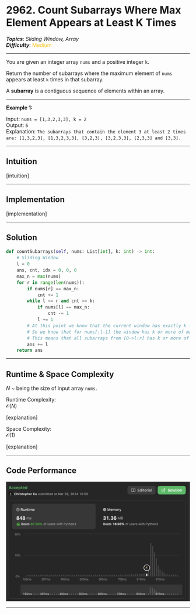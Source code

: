 # 2962. Count Subarrays Where Max Element Appears at Least K Times
***Topics***: *Sliding Window, Array*  
***Difficulty***: <span style="color: #fac31d;">Medium</span>
<!-- green: #46c6c2, yellow: #fac31d, red: #f8615c-->
---
You are given an integer array `nums` and a positive integer `k`.

Return the number of subarrays where the maximum element of `nums` appears at least `k` times in that subarray.

A **subarray** is a contiguous sequence of elements within an array.

---
**Example 1:**  

Input: `nums = [1,3,2,3,3], k = 2`  
Output: `6`  
Explanation: `The subarrays that contain the element 3 at least 2 times are: [1,3,2,3], [1,3,2,3,3], [3,2,3], [3,2,3,3], [2,3,3] and [3,3].`  

---
## Intuition
[intuition]

---
## Implementation
[implementation]

---
## Solution
```python
def countSubarrays(self, nums: List[int], k: int) -> int:
    # Sliding Window
    l = 0
    ans, cnt, idx = 0, 0, 0
    max_n = max(nums)
    for r in range(len(nums)):
        if nums[r] == max_n:
            cnt += 1
        while l <= r and cnt >= k:
            if nums[l] == max_n:
                cnt -= 1
            l += 1
        # At this point we know that the current window has exactly k - 1 max_n for nums[l:r]
        # So we know that for nums[:l-1] the window has k or more of max_n
        # This means that all subarrays from [0->l:r] has k or more of max_n
        ans += l
    return ans
```
---
## Runtime & Space Complexity
$N$ ~ being the size of input array `nums`.  

Runtime Complexity:  
$\mathcal{O}(N)$

[explanation]

Space Complexity:  
$\mathcal{O}(1)$

[explanation]

---
## Code Performance
![2962 code performance](../y_resources/code-performances/lc-2962.png)

---